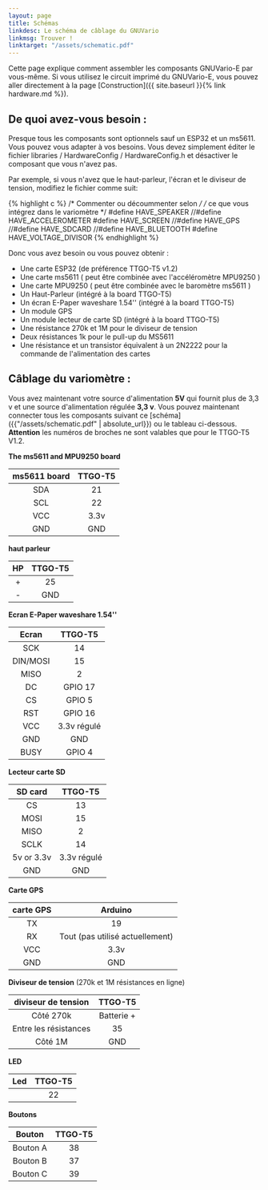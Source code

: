 ```yaml
---
layout: page
title: Schémas
linkdesc: Le schéma de câblage du GNUVario
linkmsg: Trouver !
linktarget: "/assets/schematic.pdf"
---
```


Cette page explique comment assembler les composants GNUVario-E par vous-même. Si vous utilisez le circuit imprimé du GNUVario-E, vous pouvez aller directement à la page [Construction]({{ site.baseurl }}{% link hardware.md %}).

De quoi avez-vous besoin :
--------------

Presque tous les composants sont optionnels sauf un ESP32 et un ms5611. Vous pouvez vous adapter à vos besoins. Vous devez simplement éditer le fichier libraries / HardwareConfig / HardwareConfig.h et désactiver le composant que vous n'avez pas.

Par exemple, si vous n'avez que le haut-parleur, l'écran et le diviseur de tension, modifiez le fichier comme suit:

{% highlight c %}
/* Commenter ou décoummenter selon  */
/* ce que vous intégrez dans le variomètre  */ 
#define HAVE_SPEAKER
//#define HAVE_ACCELEROMETER
#define HAVE_SCREEN
//#define HAVE_GPS
//#define HAVE_SDCARD
//#define HAVE_BLUETOOTH
#define HAVE_VOLTAGE_DIVISOR
{% endhighlight %}


Donc vous avez besoin ou vous pouvez obtenir :
* Une carte ESP32 (de préférence TTGO-T5 v1.2)
* Une carte ms5611 ( peut être combinée avec l'accéléromètre MPU9250 )
* Une carte MPU9250 ( peut être combinée avec le baromètre ms5611 )
* Un Haut-Parleur (intégré à la board TTGO-T5)
* Un écran E-Paper waveshare 1.54'' (intégré à la board TTGO-T5)
* Un module GPS 
* Un module lecteur de carte SD (intégré à la board TTGO-T5)
* Une résistance 270k et 1M pour le diviseur de tension
* Deux résistances 1k pour le pull-up du MS5611
* Une résistance et un transistor équivalent à un 2N2222 pour la commande de l'alimentation des cartes



Câblage du variomètre :
---------------------

Vous avez maintenant votre source d'alimentation **5V** qui fournit plus de 3,3 v et une source d'alimentation régulée **3,3 v**. Vous pouvez maintenant connecter tous les composants suivant ce [schéma] ({{"/assets/schematic.pdf" | absolute_url}}) ou le tableau ci-dessous. **Attention** les numéros de broches ne sont valables que pour le TTGO-T5 V1.2.

**The ms5611 and MPU9250 board**

|    ms5611 board  |     TTGO-T5    |  
| :--------------: | :------------: |
|       SDA        |        21      |
|       SCL        |        22      |
|       VCC        |       3.3v     |
|       GND        |       GND      |

**haut parleur** 

|          HP          |     TTGO-T5    |  
| :------------------: | :------------: |
|       +              |       25       |
|       -              |       GND      |

**Ecran E-Paper waveshare 1.54''**

|    Ecran         |     TTGO-T5          |  
| :--------------: | :------------------: |
|       SCK        |  14                  |
|     DIN/MOSI     |  15                  |
|      MISO        |  2                   |
|       DC         |  GPIO 17             |
|       CS         |  GPIO 5              |
|       RST        |  GPIO 16             |
|       VCC        |  3.3v régulé         |
|       GND        |  GND                 |
|      BUSY        |  GPIO 4              |

**Lecteur carte SD**

|    SD card         |     TTGO-T5         |  
| :----------------: | :-----------------: |
|       CS           |   13                |
|       MOSI         |   15                |
|       MISO         |   2                 |
|       SCLK         |   14                |
|     5v or 3.3v     |   3.3v régulé       |
|       GND          |   GND               |

**Carte GPS**

|    carte GPS     |     Arduino                          |  
| :--------------: | :----------------------------------: |
|       TX         |        19                            |
|       RX         |    Tout (pas utilisé actuellement)   |
|       VCC        |       3.3v                           |
|       GND        |       GND                            |


**Diviseur de tension** (270k et 1M résistances en ligne)

|    diviseur de tension       |     TTGO-T5      |  
| :--------------------------: | :--------------: |
|       Côté 270k              |     Batterie +   |
|       Entre les résistances  |     35           |
|       Côté 1M                |     GND          |
                    
										
**LED** 

|       Led                    |     TTGO-T5      |  
| :--------------------------: | :--------------: |
|                              |     22           |


**Boutons** 

|       Bouton                 |     TTGO-T5      |  
| :--------------------------: | :--------------: |
|       Bouton A               |     38           |
|       Bouton B               |     37           |
|       Bouton C               |     39           |















 

